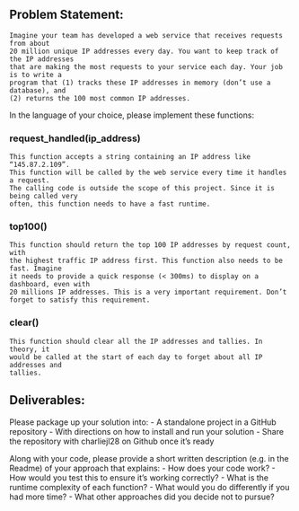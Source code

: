 ## Problem Statement:
    Imagine your team has developed a web service that receives requests from about
    20 million unique IP addresses every day. You want to keep track of the IP addresses
    that are making the most requests to your service each day. Your job is to write a
    program that (1) tracks these IP addresses in memory (don’t use a database), and
    (2) returns the 100 most common IP addresses.

In the language of your choice, please implement these functions:

### request_handled(ip_address)
    This function accepts a string containing an IP address like “145.87.2.109”.
    This function will be called by the web service every time it handles a request.
    The calling code is outside the scope of this project. Since it is being called very
    often, this function needs to have a fast runtime.
    
### top100()
    This function should return the top 100 IP addresses by request count, with
    the highest traffic IP address first. This function also needs to be fast. Imagine
    it needs to provide a quick response (< 300ms) to display on a dashboard, even with
    20 millions IP addresses. This is a very important requirement. Don’t forget to satisfy this requirement.

### clear()
    This function should clear all the IP addresses and tallies. In theory, it
    would be called at the start of each day to forget about all IP addresses and
    tallies.

## Deliverables:

Please package up your solution into:
    - A standalone project in a GitHub repository
    - With directions on how to install and run your solution
    - Share the repository with charliejl28 on Github once it’s ready

Along with your code, please provide a short written description (e.g. in the Readme)  of your approach that explains:
    - How does your code work?
    - How would you test this to ensure it’s working correctly?
    - What is the runtime complexity of each function?
    - What would you do differently if you had more time?
    - What other approaches did you decide not to pursue?